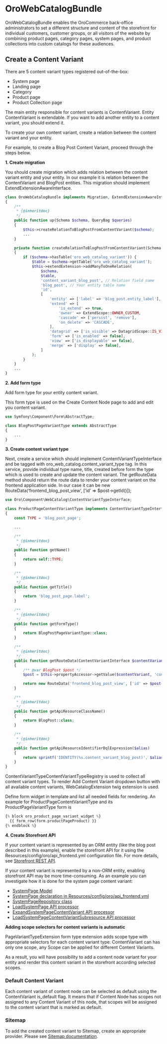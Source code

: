 <a id="bundle-docs-commerce-webcatalog-bundle"></a>

# OroWebCatalogBundle

OroWebCatalogBundle enables the OroCommerce back-office administrators to set a different structure and content of the storefront for individual customers, customer groups, or all visitors of the website by combining product pages, category pages, system pages, and product collections into custom catalogs for these audiences.

## Create a Content Variant

There are 5 content variant types registered out-of-the-box:

- System page
- Landing page
- Category
- Product page
- Product Collection page

The main entity responsible for content variants is ContentVariant.
Entity ContentVariant is extendable. If you want to add another entity to a content variant, you should extend it.

To create your own content variant, create a relation between the content variant and your entity.

For example,  to create a Blog Post Content Variant, proceed through the steps below.

**1. Create migration**

You should create migration which adds relation between the content variant entity and your entity.
In our example it is relation between the ContentVariant and BlogPost entities.
This migration should implement ExtendExtensionAwareInterface.

```php
class OroWebCatalogBundle implements Migration, ExtendExtensionAwareInterface
{
    /**
     * {@inheritdoc}
     */
    public function up(Schema $schema, QueryBag $queries)
    {
        $this->createRelationToBlogPostFromContentVariant($schema);
        ...
    }

    private function createRelationToBlogPostFromContentVariant(Schema $schema)
    {
        if ($schema->hasTable('oro_web_catalog_variant')) {
            $table = $schema->getTable('oro_web_catalog_variant');
            $this->extendExtension->addManyToOneRelation(
                $schema,
                $table,
                'content_variant_blog_post', // Relation field name
                'blog_post', // Your entity table name
                'id',
                [
                    'entity' => ['label' => 'blog_post.entity_label'], // Your entity label translation key
                    'extend' => [
                        'is_extend' => true,
                        'owner' => ExtendScope::OWNER_CUSTOM,
                        'cascade' => ['persist', 'remove'],
                        'on_delete' => 'CASCADE',
                    ],
                    'datagrid' => ['is_visible' => DatagridScope::IS_VISIBLE_FALSE],
                    'form' => ['is_enabled' => false],
                    'view' => ['is_displayable' => false],
                    'merge' => ['display' => false],
                ]
            );
        }
    }
    ...
}
```

**2. Add form type**

Add form type for your entity content variant.

This form type is used on the Create Content Node page to add and edit you content variant.

```php
use Symfony\Component\Form\AbstractType;

class BlogPostPageVariantType extends AbstractType
{
    ...
}
```

**3. Create content variant type**

Next, create a service which should implement ContentVariantTypeInterface and be tagged with oro_web_catalog.content_variant_type tag.
In this service, provide individual type name, title, created before form the type which is used to create and update the content variant.
The getRouteData method should return the route data to render your content variant on the frontend application side.
In our case it can be new RouteData(‘frontend_blog_post_view’, [‘id’ => $post->getId()]);

```php
use Oro\Component\WebCatalog\ContentVariantTypeInterface;

class ProductPageContentVariantType implements ContentVariantTypeInterface
{
    const TYPE = 'blog_post_page';

    ...

    /**
     * {@inheritdoc}
     */
    public function getName()
    {
        return self::TYPE;
    }

    /**
     * {@inheritdoc}
     */
    public function getTitle()
    {
        return 'blog_post_page.label';
    }

    /**
     * {@inheritdoc}
     */
    public function getFormType()
    {
        return BlogPostPageVariantType::class;
    }

    /**
     * {@inheritdoc}
     */
    public function getRouteData(ContentVariantInterface $contentVariant)
    {
        /** @var BlogPost $post */
        $post = $this->propertyAccessor->getValue($contentVariant, 'contentVariantBlogPost');

        return new RouteData('frontend_blog_post_view', ['id' => $post->getId()]);
    }

    /**
     * {@inheritdoc}
     */
    public function getApiResourceClassName()
    {
        return BlogPost::class;
    }

    /**
     * {@inheritdoc}
     */
    public function getApiResourceIdentifierDqlExpression($alias)
    {
        return sprintf('IDENTITY(%s.content_variant_blog_post)', $alias);
    }
}
```

ContentVariantTypeContentVariantTypeRegistry is used to collect all content variant types.
To render Add Content Variant dropdown button with all available content variants, WebCatalogExtension twig extension is used.

Define form widget in template and list all needed fields for rendering. An example for ProductPageContentVariantType and its ProductPageVariantType form is

```php
{% block oro_product_page_variant_widget %}
  {{ form_row(form.productPageProduct) }}
{% endblock %}
```

**4. Create Storefront API**

If your content variant is represented by an ORM entity (like the blog post described in this example),
enable the storefront API for it using the Resources/config/oro/api_frontend.yml configuration file.
For more details, see <a href="https://doc.oroinc.com/backend/api/storefront/" target="_blank">Storefront REST API</a>.

If your content variant is represented by a non-ORM entity, enabling storefront API may be more time-consuming. As an example you can investigate how it is done for the system page content variant:

- <a href="https://github.com/oroinc/orocommerce/blob/5.0/src/Oro/Bundle/WebCatalogBundle/Api/Model/SystemPage.php" target="_blank">SystemPage Model</a>
- <a href="https://github.com/oroinc/orocommerce/blob/5.0/src/Oro/Bundle/WebCatalogBundle/Resources/config/oro/api_frontend.yml" target="_blank">SystemPage declaration in Resources/config/oro/api_frontend.yml</a>
- <a href="https://github.com/oroinc/orocommerce/blob/5.0/src/Oro/Bundle/WebCatalogBundle/Api/Repository/SystemPageRepository.php" target="_blank">SystemPageRepository class</a>
- <a href="https://github.com/oroinc/orocommerce/blob/5.0/src/Oro/Bundle/WebCatalogBundle/Api/Processor/LoadSystemPage.php" target="_blank">LoadSystemPage API processor</a>
- <a href="https://github.com/oroinc/orocommerce/blob/5.0/src/Oro/Bundle/WebCatalogBundle/Api/Processor/ExpandSystemPageContentVariant.php" target="_blank">ExpandSystemPageContentVariant API processor</a>
- <a href="https://github.com/oroinc/orocommerce/blob/5.0/src/Oro/Bundle/WebCatalogBundle/Api/Processor/LoadSystemPageContentVariantSubresource.php" target="_blank">LoadSystemPageContentVariantSubresource API processor</a>

**Adding scope selectors for content variants is automatic**

PageVariantTypeExtension form type extension adds scope type with appropriate selectors for each content variant type.
ContentVariant can has only one scope, any Scope can be applied for different Content Variants.

As a result, you will have possibility to add a content node variant for your entity and render this content variant in the storefront according selected scopes.

### Default Content Variant

Each content variant of content node can be selected as default using the ContentVariant is_default flag.
It means that if Content Node has scopes not assigned to any Content Variant of this node, that scopes will be assigned to the content variant that is marked as default.

### Sitemap

To add the created content variant to Sitemap, create an appropriate provider. Please see [Sitemap documentation](../SEOBundle/sitemap.md#bundle-docs-commerce-seo-bundle-sitemap).

<!-- Frontend -->
